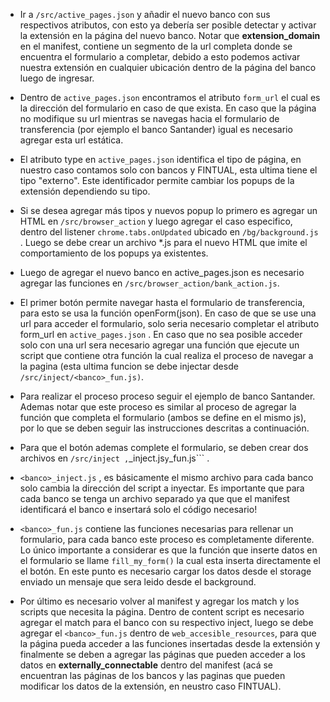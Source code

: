 * Ir a ```/src/active_pages.json``` y añadir el nuevo banco con sus respectivos atributos, con esto ya debería ser posible detectar y activar la extensión en la página del nuevo banco. Notar que **extension_domain** en el manifest, contiene un segmento de la url completa donde se encuentra el formulario a completar, debido a esto podemos activar nuestra extensión en cualquier ubicación dentro de la página del banco luego de ingresar.

* Dentro de ```active_pages.json``` encontramos el atributo ```form_url``` el cual es la dirección del formulario en caso de que exista. En caso que la página no modifique su url mientras se navegas hacia el formulario de transferencia (por ejemplo el banco Santander) igual es necesario agregar esta url estática.

* El atributo type en ```active_pages.json``` identifica el tipo de página, en nuestro caso contamos solo con bancos y FINTUAL, esta ultima tiene el tipo "externo". Este identificador permite cambiar los popups de la extensión dependiendo su tipo.

* Si se desea agregar más tipos y nuevos popup lo primero es agregar un HTML en ```/src/browser_action``` y luego agregar el caso especifico, dentro del listener ```chrome.tabs.onUpdated``` ubicado en ```/bg/background.js``` . Luego se debe crear un archivo *.js para el nuevo HTML que imite el comportamiento de los popups ya existentes.

* Luego de agregar el nuevo banco en active_pages.json es necesario agregar las funciones en ```/src/browser_action/bank_action.js```.

* El primer botón permite navegar hasta el formulario de transferencia, para esto se usa la función openForm(json). En caso de que se use una url para acceder el formulario, solo seria necesario completar el atributo form_url en ```active_pages.json``` . En caso que no sea posible acceder solo con una url sera necesario agregar una función que ejecute un script que contiene otra función la cual realiza el proceso de navegar a la pagina (esta ultima funcion se debe injectar desde ```/src/inject/<banco>_fun.js)```.

* Para realizar el proceso proceso seguir el ejemplo de banco Santander. Ademas notar que este proceso es similar al proceso de agregar la función que completa el formulario (ambos se define en el mismo js), por lo que se deben seguir las instrucciones descritas a continuación.

* Para que el botón ademas complete el formulario, se deben crear dos archivos en ```/src/inject ,```<banco>_inject.js``` y ```<banco>_fun.js``` .

* ```<banco>_inject.js``` , es básicamente el mismo archivo para cada banco solo cambia la dirección del script a inyectar. Es importante que para cada banco se tenga un archivo separado ya que que el manifest identificará el banco e insertará solo el código necesario!

* ```<banco>_fun.js``` contiene las funciones necesarias para rellenar un formulario, para cada banco este proceso es completamente diferente. Lo único importante a considerar es que la función que inserte datos en el formulario se llame ```fill_my_form()``` la cual esta inserta directamente el el botón. En este punto es necesario cargar los datos desde el storage enviado un mensaje que sera leido desde el background.

* Por último es necesario volver al manifest y agregar los match y los scripts que necesita la página. Dentro de content script es necesario agregar el match para el banco con su respectivo inject, luego se debe agregar el ```<banco>_fun.js``` dentro de ```web_accesible_resources```, para que la página pueda acceder a las funciones insertadas desde la extensión y finalmente se deben a agregar las páginas que pueden acceder a los datos en **externally_connectable** dentro del manifest (acá se encuentran las páginas de los bancos y las paginas que pueden modificar los datos de la extensión, en neustro caso FINTUAL).


